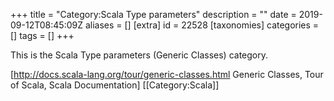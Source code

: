 +++
title = "Category:Scala Type parameters"
description = ""
date = 2019-09-12T08:45:09Z
aliases = []
[extra]
id = 22528
[taxonomies]
categories = []
tags = []
+++

This is the Scala Type parameters (Generic Classes) category.

[http://docs.scala-lang.org/tour/generic-classes.html Generic Classes, Tour of Scala, Scala Documentation]
[[Category:Scala]]
